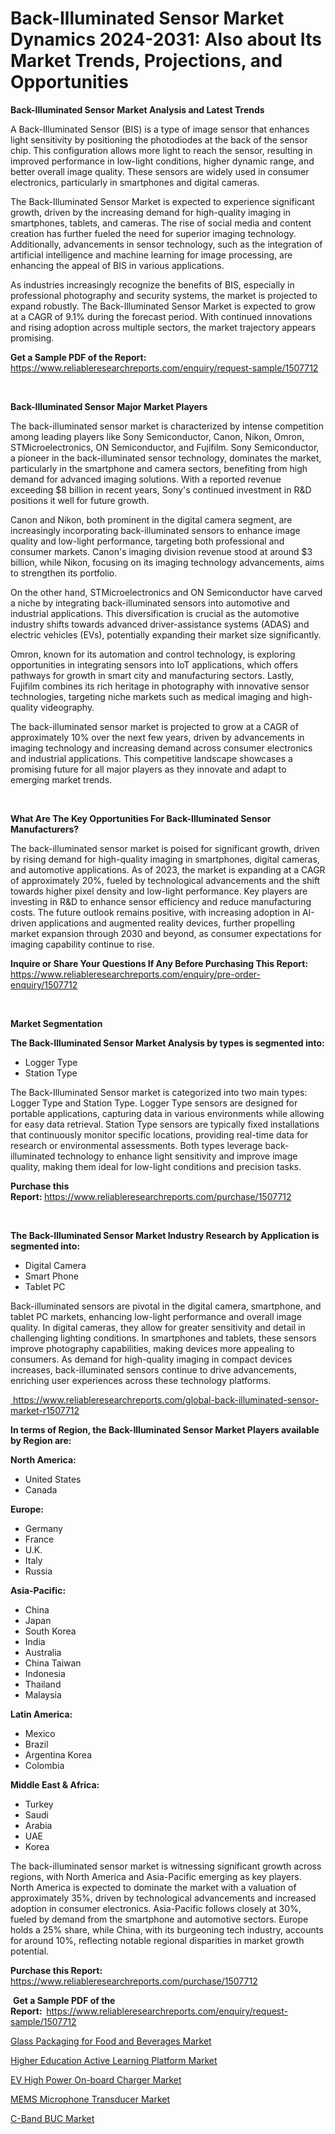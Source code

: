 <p><h1>Back-Illuminated Sensor Market Dynamics 2024-2031: Also about Its Market Trends, Projections, and Opportunities</h1></p><p><strong>Back-Illuminated Sensor Market Analysis and Latest Trends</strong></p>
<p><p>A Back-Illuminated Sensor (BIS) is a type of image sensor that enhances light sensitivity by positioning the photodiodes at the back of the sensor chip. This configuration allows more light to reach the sensor, resulting in improved performance in low-light conditions, higher dynamic range, and better overall image quality. These sensors are widely used in consumer electronics, particularly in smartphones and digital cameras.</p><p>The Back-Illuminated Sensor Market is expected to experience significant growth, driven by the increasing demand for high-quality imaging in smartphones, tablets, and cameras. The rise of social media and content creation has further fueled the need for superior imaging technology. Additionally, advancements in sensor technology, such as the integration of artificial intelligence and machine learning for image processing, are enhancing the appeal of BIS in various applications.</p><p>As industries increasingly recognize the benefits of BIS, especially in professional photography and security systems, the market is projected to expand robustly. The Back-Illuminated Sensor Market is expected to grow at a CAGR of 9.1% during the forecast period. With continued innovations and rising adoption across multiple sectors, the market trajectory appears promising.</p></p>
<p><strong>Get a Sample PDF of the Report:&nbsp;</strong> <a href="https://www.reliableresearchreports.com/enquiry/request-sample/1507712?utm_campaign=34&utm_medium=2&utm_source=Github&utm_content=ia&utm_term=07122024&utm_id=back-illuminated-sensor">https://www.reliableresearchreports.com/enquiry/request-sample/1507712</a></p>
<p>&nbsp;</p>
<p><strong>Back-Illuminated Sensor Major Market Players</strong></p>
<p><p>The back-illuminated sensor market is characterized by intense competition among leading players like Sony Semiconductor, Canon, Nikon, Omron, STMicroelectronics, ON Semiconductor, and Fujifilm. Sony Semiconductor, a pioneer in the back-illuminated sensor technology, dominates the market, particularly in the smartphone and camera sectors, benefiting from high demand for advanced imaging solutions. With a reported revenue exceeding $8 billion in recent years, Sony's continued investment in R&D positions it well for future growth.</p><p>Canon and Nikon, both prominent in the digital camera segment, are increasingly incorporating back-illuminated sensors to enhance image quality and low-light performance, targeting both professional and consumer markets. Canon's imaging division revenue stood at around $3 billion, while Nikon, focusing on its imaging technology advancements, aims to strengthen its portfolio.</p><p>On the other hand, STMicroelectronics and ON Semiconductor have carved a niche by integrating back-illuminated sensors into automotive and industrial applications. This diversification is crucial as the automotive industry shifts towards advanced driver-assistance systems (ADAS) and electric vehicles (EVs), potentially expanding their market size significantly.</p><p>Omron, known for its automation and control technology, is exploring opportunities in integrating sensors into IoT applications, which offers pathways for growth in smart city and manufacturing sectors. Lastly, Fujifilm combines its rich heritage in photography with innovative sensor technologies, targeting niche markets such as medical imaging and high-quality videography.</p><p>The back-illuminated sensor market is projected to grow at a CAGR of approximately 10% over the next few years, driven by advancements in imaging technology and increasing demand across consumer electronics and industrial applications. This competitive landscape showcases a promising future for all major players as they innovate and adapt to emerging market trends.</p></p>
<p>&nbsp;</p>
<p><strong>What Are The Key Opportunities For Back-Illuminated Sensor Manufacturers?</strong></p>
<p><p>The back-illuminated sensor market is poised for significant growth, driven by rising demand for high-quality imaging in smartphones, digital cameras, and automotive applications. As of 2023, the market is expanding at a CAGR of approximately 20%, fueled by technological advancements and the shift towards higher pixel density and low-light performance. Key players are investing in R&D to enhance sensor efficiency and reduce manufacturing costs. The future outlook remains positive, with increasing adoption in AI-driven applications and augmented reality devices, further propelling market expansion through 2030 and beyond, as consumer expectations for imaging capability continue to rise.</p></p>
<p><strong>Inquire or Share Your Questions If Any Before Purchasing This Report:</strong> <a href="https://www.reliableresearchreports.com/enquiry/pre-order-enquiry/1507712?utm_campaign=34&utm_medium=2&utm_source=Github&utm_content=ia&utm_term=07122024&utm_id=back-illuminated-sensor">https://www.reliableresearchreports.com/enquiry/pre-order-enquiry/1507712</a></p>
<p>&nbsp;</p>
<p><strong>Market Segmentation</strong></p>
<p><strong>The Back-Illuminated Sensor Market Analysis by types is segmented into:</strong></p>
<p><ul><li>Logger Type</li><li>Station Type</li></ul></p>
<p><p>The Back-Illuminated Sensor market is categorized into two main types: Logger Type and Station Type. Logger Type sensors are designed for portable applications, capturing data in various environments while allowing for easy data retrieval. Station Type sensors are typically fixed installations that continuously monitor specific locations, providing real-time data for research or environmental assessments. Both types leverage back-illuminated technology to enhance light sensitivity and improve image quality, making them ideal for low-light conditions and precision tasks.</p></p>
<p><strong>Purchase this Report:&nbsp;</strong><a href="https://www.reliableresearchreports.com/purchase/1507712?utm_campaign=34&utm_medium=2&utm_source=Github&utm_content=ia&utm_term=07122024&utm_id=back-illuminated-sensor">https://www.reliableresearchreports.com/purchase/1507712</a></p>
<p>&nbsp;</p>
<p><strong>The Back-Illuminated Sensor Market Industry Research by Application is segmented into:</strong></p>
<p><ul><li>Digital Camera</li><li>Smart Phone</li><li>Tablet PC</li></ul></p>
<p><p>Back-illuminated sensors are pivotal in the digital camera, smartphone, and tablet PC markets, enhancing low-light performance and overall image quality. In digital cameras, they allow for greater sensitivity and detail in challenging lighting conditions. In smartphones and tablets, these sensors improve photography capabilities, making devices more appealing to consumers. As demand for high-quality imaging in compact devices increases, back-illuminated sensors continue to drive advancements, enriching user experiences across these technology platforms.</p></p>
<p><a href="https://www.reliableresearchreports.com/global-back-illuminated-sensor-market-r1507712?utm_campaign=34&utm_medium=2&utm_source=Github&utm_content=ia&utm_term=07122024&utm_id=back-illuminated-sensor">&nbsp;https://www.reliableresearchreports.com/global-back-illuminated-sensor-market-r1507712</a></p>
<p><strong>In terms of Region, the Back-Illuminated Sensor Market Players available by Region are:</strong></p>
<p>
    <p> <strong> North America: </strong>
        <ul>
            <li>United States</li>
            <li>Canada</li>
        </ul>
        </p> 
    <p> <strong> Europe: </strong>
        <ul>
            <li>Germany</li>
            <li>France</li>
            <li>U.K.</li>
            <li>Italy</li>
            <li>Russia</li>
        </ul>
        </p> 
    <p> <strong> Asia-Pacific: </strong>
        <ul>
            <li>China</li>
            <li>Japan</li>
            <li>South Korea</li>
            <li>India</li>
            <li>Australia</li>
            <li>China Taiwan</li>
            <li>Indonesia</li>
            <li>Thailand</li>
            <li>Malaysia</li>
        </ul>
        </p> 
    <p> <strong> Latin America: </strong>
        <ul>
            <li>Mexico</li>
            <li>Brazil</li>
            <li>Argentina Korea</li>
            <li>Colombia</li>
        </ul>
        </p> 
    <p> <strong> Middle East & Africa: </strong>
        <ul>
            <li>Turkey</li>
            <li>Saudi</li>
            <li>Arabia</li>
            <li>UAE</li>
            <li>Korea</li>
        </ul>
    </p>
    </p>
<p><p>The back-illuminated sensor market is witnessing significant growth across regions, with North America and Asia-Pacific emerging as key players. North America is expected to dominate the market with a valuation of approximately 35%, driven by technological advancements and increased adoption in consumer electronics. Asia-Pacific follows closely at 30%, fueled by demand from the smartphone and automotive sectors. Europe holds a 25% share, while China, with its burgeoning tech industry, accounts for around 10%, reflecting notable regional disparities in market growth potential.</p></p>
<p><strong>Purchase this Report: </strong><a href="https://www.reliableresearchreports.com/purchase/1507712?utm_campaign=34&utm_medium=2&utm_source=Github&utm_content=ia&utm_term=07122024&utm_id=back-illuminated-sensor">https://www.reliableresearchreports.com/purchase/1507712</a></p>
<p>&nbsp;<strong>Get a Sample PDF of the Report:&nbsp;&nbsp;</strong><a href="https://www.reliableresearchreports.com/enquiry/request-sample/1507712?utm_campaign=34&utm_medium=2&utm_source=Github&utm_content=ia&utm_term=07122024&utm_id=back-illuminated-sensor">https://www.reliableresearchreports.com/enquiry/request-sample/1507712</a></p>
<p><strong></strong></p>
<p><p><a href="https://www.linkedin.com/pulse/glass-packaging-food-beverages-market-growth-expected-118-cagr-xh0dc?utm_campaign=34&utm_medium=2&utm_source=Github&utm_content=ia&utm_term=07122024&utm_id=back-illuminated-sensor">Glass Packaging for Food and Beverages Market</a></p><p><a href="https://www.linkedin.com/pulse/robust-growth-anticipated-higher-education-active-learning-platform-zztbc?utm_campaign=34&utm_medium=2&utm_source=Github&utm_content=ia&utm_term=07122024&utm_id=back-illuminated-sensor">Higher Education Active Learning Platform Market</a></p><p><a href="https://issuu.com/reportprime-2/docs/ev-high-power-on-board-charger-market-size-2030.pp?utm_campaign=34&utm_medium=2&utm_source=Github&utm_content=ia&utm_term=07122024&utm_id=back-illuminated-sensor">EV High Power On-board Charger Market</a></p><p><a href="https://github.com/AlisaRowe24/Market-Research-Report-List-1/blob/main/mems-microphone-transducer-market.md?utm_campaign=34&utm_medium=2&utm_source=Github&utm_content=ia&utm_term=07122024&utm_id=back-illuminated-sensor">MEMS Microphone Transducer Market</a></p><p><a href="https://github.com/arvelm4nthig/Market-Research-Report-List-1/blob/main/c-band-buc-market.md?utm_campaign=34&utm_medium=2&utm_source=Github&utm_content=ia&utm_term=07122024&utm_id=back-illuminated-sensor">C-Band BUC Market</a></p></p>